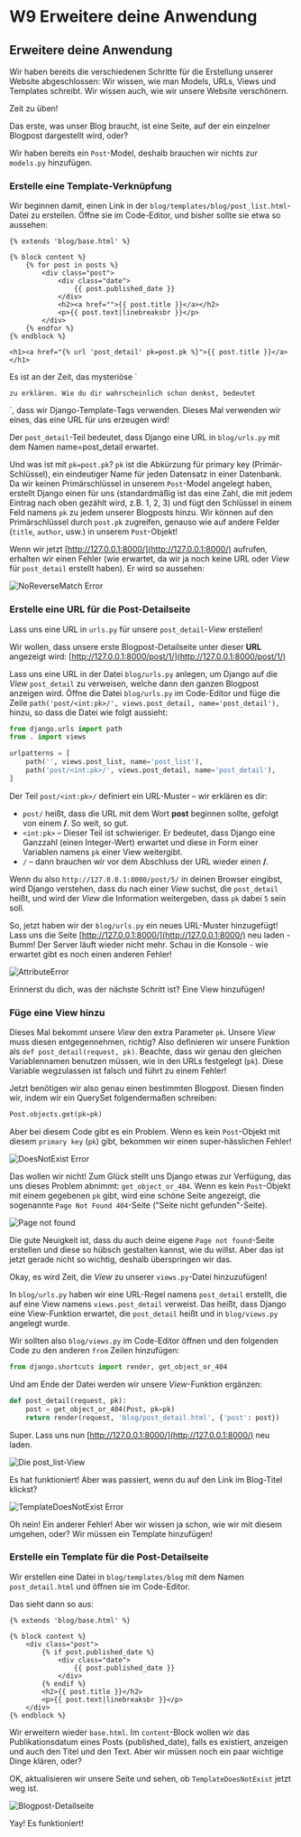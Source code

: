 # W9 Erweitere deine Anwendung

## Erweitere deine Anwendung

Wir haben bereits die verschiedenen Schritte für die Erstellung unserer Website abgeschlossen: Wir wissen, wie man Models, URLs, Views und Templates schreibt. Wir wissen auch, wie wir unsere Website verschönern.

Zeit zu üben!

Das erste, was unser Blog braucht, ist eine Seite, auf der ein einzelner Blogpost dargestellt wird, oder?

Wir haben bereits ein `Post`-Model, deshalb brauchen wir nichts zur `models.py` hinzufügen.

### Erstelle eine Template-Verknüpfung

Wir beginnen damit, einen Link in der `blog/templates/blog/post_list.html`-Datei zu erstellen. Öffne sie im Code-Editor, und bisher sollte sie etwa so aussehen:

```markup
{% extends 'blog/base.html' %}

{% block content %}
    {% for post in posts %}
        <div class="post">
            <div class="date">
                {{ post.published_date }}
            </div>
            <h2><a href="">{{ post.title }}</a></h2>
            <p>{{ post.text|linebreaksbr }}</p>
        </div>
    {% endfor %}
{% endblock %}
```

```markup
<h1><a href="{% url 'post_detail' pk=post.pk %}">{{ post.title }}</a></h1>
```

Es ist an der Zeit, das mysteriöse \`

`zu erklären. Wie du dir wahrscheinlich schon denkst, bedeutet`

\`, dass wir Django-Template-Tags verwenden. Dieses Mal verwenden wir eines, das eine URL für uns erzeugen wird!

Der `post_detail`-Teil bedeutet, dass Django eine URL in `blog/urls.py` mit dem Namen name=post\_detail erwartet.

Und was ist mit `pk=post.pk`? `pk` ist die Abkürzung für primary key \(Primär-Schlüssel\), ein eindeutiger Name für jeden Datensatz in einer Datenbank. Da wir keinen Primärschlüssel in unserem `Post`-Model angelegt haben, erstellt Django einen für uns \(standardmäßig ist das eine Zahl, die mit jedem Eintrag nach oben gezählt wird, z.B. 1, 2, 3\) und fügt den Schlüssel in einem Feld namens `pk` zu jedem unserer Blogposts hinzu. Wir können auf den Primärschlüssel durch `post.pk` zugreifen, genauso wie auf andere Felder \(`title`, `author`, usw.\) in unserem `Post`-Objekt!

Wenn wir jetzt [http://127.0.0.1:8000/](http://127.0.0.1:8000/) aufrufen, erhalten wir einen Fehler \(wie erwartet, da wir ja noch keine URL oder _View_ für `post_detail` erstellt haben\). Er wird so aussehen:

![NoReverseMatch Error](.gitbook/assets/no_reverse_match2.png)

### Erstelle eine URL für die Post-Detailseite

Lass uns eine URL in `urls.py` für unsere `post_detail`-_View_ erstellen!

Wir wollen, dass unsere erste Blogpost-Detailseite unter dieser **URL** angezeigt wird: [http://127.0.0.1:8000/post/1/](http://127.0.0.1:8000/post/1/)

Lass uns eine URL in der Datei `blog/urls.py` anlegen, um Django auf die _View_ `post_detail` zu verweisen, welche dann den ganzen Blogpost anzeigen wird. Öffne die Datei `blog/urls.py` im Code-Editor und füge die Zeile `path('post/<int:pk>/', views.post_detail, name='post_detail'),` hinzu, so dass die Datei wie folgt aussieht:

```python
from django.urls import path
from . import views

urlpatterns = [
    path('', views.post_list, name='post_list'),
    path('post/<int:pk>/', views.post_detail, name='post_detail'),
]
```

Der Teil `post/<int:pk>/` definiert ein URL-Muster – wir erklären es dir:

* `post/` heißt, dass die URL mit dem Wort **post** beginnen sollte, gefolgt von einem **/**. So weit, so gut.
* `<int:pk>` – Dieser Teil ist schwieriger. Er bedeutet, dass Django eine Ganzzahl \(einen Integer-Wert\) erwartet und diese in Form einer Variablen namens `pk` einer View weitergibt.
* `/` – dann brauchen wir vor dem Abschluss der URL wieder einen **/**.

Wenn du also `http://127.0.0.1:8000/post/5/` in deinen Browser eingibst, wird Django verstehen, dass du nach einer _View_ suchst, die `post_detail` heißt, und wird der _View_ die Information weitergeben, dass `pk` dabei `5` sein soll.

So, jetzt haben wir der `blog/urls.py` ein neues URL-Muster hinzugefügt! Lass uns die Seite [http://127.0.0.1:8000/](http://127.0.0.1:8000/) neu laden - Bumm! Der Server läuft wieder nicht mehr. Schau in die Konsole - wie erwartet gibt es noch einen anderen Fehler!

![AttributeError](.gitbook/assets/attribute_error2.png)

Erinnerst du dich, was der nächste Schritt ist? Eine View hinzufügen!

### Füge eine View hinzu

Dieses Mal bekommt unsere _View_ den extra Parameter `pk`. Unsere _View_ muss diesen entgegennehmen, richtig? Also definieren wir unsere Funktion als `def post_detail(request, pk)`. Beachte, dass wir genau den gleichen Variablennamen benutzen müssen, wie in den URLs festgelegt \(`pk`\). Diese Variable wegzulassen ist falsch und führt zu einem Fehler!

Jetzt benötigen wir also genau einen bestimmten Blogpost. Diesen finden wir, indem wir ein QuerySet folgendermaßen schreiben:

```python
Post.objects.get(pk=pk)
```

Aber bei diesem Code gibt es ein Problem. Wenn es kein `Post`-Objekt mit diesem `primary key` \(`pk`\) gibt, bekommen wir einen super-hässlichen Fehler!

![DoesNotExist Error](.gitbook/assets/does_not_exist2.png)

Das wollen wir nicht! Zum Glück stellt uns Django etwas zur Verfügung, das uns dieses Problem abnimmt: `get_object_or_404`. Wenn es kein `Post`-Objekt mit einem gegebenen `pk` gibt, wird eine schöne Seite angezeigt, die sogenannte `Page Not Found 404`-Seite \("Seite nicht gefunden"-Seite\).

![Page not found](.gitbook/assets/404_2.png)

Die gute Neuigkeit ist, dass du auch deine eigene `Page not found`-Seite erstellen und diese so hübsch gestalten kannst, wie du willst. Aber das ist jetzt gerade nicht so wichtig, deshalb überspringen wir das.

Okay, es wird Zeit, die _View_ zu unserer `views.py`-Datei hinzuzufügen!

In `blog/urls.py` haben wir eine URL-Regel namens `post_detail` erstellt, die auf eine View namens `views.post_detail` verweist. Das heißt, dass Django eine View-Funktion erwartet, die `post_detail` heißt und in `blog/views.py` angelegt wurde.

Wir sollten also `blog/views.py` im Code-Editor öffnen und den folgenden Code zu den anderen `from` Zeilen hinzufügen:

```python
from django.shortcuts import render, get_object_or_404
```

Und am Ende der Datei werden wir unsere _View_-Funktion ergänzen:

```python
def post_detail(request, pk):
    post = get_object_or_404(Post, pk=pk)
    return render(request, 'blog/post_detail.html', {'post': post})
```

Super. Lass uns nun [http://127.0.0.1:8000/](http://127.0.0.1:8000/) neu laden.

![Die post\_list-View](.gitbook/assets/post_list2.png)

Es hat funktioniert! Aber was passiert, wenn du auf den Link im Blog-Titel klickst?

![TemplateDoesNotExist Error](.gitbook/assets/template_does_not_exist2.png)

Oh nein! Ein anderer Fehler! Aber wir wissen ja schon, wie wir mit diesem umgehen, oder? Wir müssen ein Template hinzufügen!

### Erstelle ein Template für die Post-Detailseite

Wir erstellen eine Datei in `blog/templates/blog` mit dem Namen `post_detail.html` und öffnen sie im Code-Editor.

Das sieht dann so aus:

```markup
{% extends 'blog/base.html' %}

{% block content %}
    <div class="post">
        {% if post.published_date %}
            <div class="date">
                {{ post.published_date }}
            </div>
        {% endif %}
        <h2>{{ post.title }}</h2>
        <p>{{ post.text|linebreaksbr }}</p>
    </div>
{% endblock %}
```

Wir erweitern wieder `base.html`. Im `content`-Block wollen wir das Publikationsdatum eines Posts \(published\_date\), falls es existiert, anzeigen und auch den Titel und den Text. Aber wir müssen noch ein paar wichtige Dinge klären, oder?

OK, aktualisieren wir unsere Seite und sehen, ob `TemplateDoesNotExist` jetzt weg ist.

![Blogpost-Detailseite](.gitbook/assets/post_detail2.png)

Yay! Es funktioniert!

